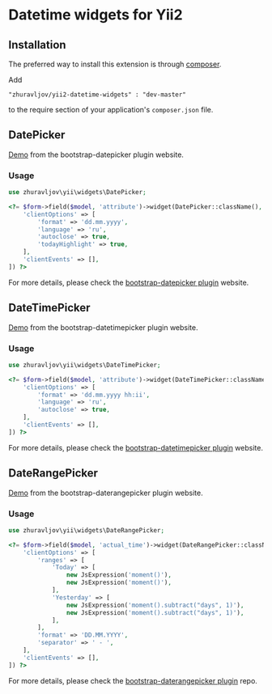 Datetime widgets for Yii2
=========================

Installation
------------

The preferred way to install this extension is through [composer](http://getcomposer.org/download/).

Add

```
"zhuravljov/yii2-datetime-widgets" : "dev-master"
```

to the require section of your application's `composer.json` file.

DatePicker
----------

[Demo](http://eternicode.github.io/bootstrap-datepicker/) from the bootstrap-datepicker plugin website.

### Usage

```php
use zhuravljov\yii\widgets\DatePicker;
```

```php
<?= $form->field($model, 'attribute')->widget(DatePicker::className(), [
    'clientOptions' => [
        'format' => 'dd.mm.yyyy',
        'language' => 'ru',
        'autoclose' => true,
        'todayHighlight' => true,
    ],
    'clientEvents' => [],
]) ?>
```

For more details, please check the [bootstrap-datepicker plugin](http://bootstrap-datepicker.readthedocs.org/en/latest/) website.

DateTimePicker
--------------

[Demo](http://www.malot.fr/bootstrap-datetimepicker/demo.php) from the bootstrap-datetimepicker plugin website.


### Usage

```php
use zhuravljov\yii\widgets\DateTimePicker;
```

```php
<?= $form->field($model, 'attribute')->widget(DateTimePicker::className(), [
    'clientOptions' => [
        'format' => 'dd.mm.yyyy hh:ii',
        'language' => 'ru',
        'autoclose' => true,
    ],
    'clientEvents' => [],
]) ?>
```

For more details, please check the [bootstrap-datetimepicker plugin](http://www.malot.fr/bootstrap-datetimepicker/index.php) website.

DateRangePicker
---------------

[Demo](http://www.dangrossman.info/2012/08/20/a-date-range-picker-for-twitter-bootstrap/) from the bootstrap-daterangepicker plugin website.

### Usage

```php
use zhuravljov\yii\widgets\DateRangePicker;
```

```php
<?= $form->field($model, 'actual_time')->widget(DateRangePicker::className(), [
    'clientOptions' => [
        'ranges' => [
            'Today' => [
                new JsExpression('moment()'),
                new JsExpression('moment()'),
            ],
            'Yesterday' => [
                new JsExpression('moment().subtract("days", 1)'),
                new JsExpression('moment().subtract("days", 1)'),
            ],
        ],
        'format' => 'DD.MM.YYYY',
        'separator' => ' - ',
    ],
    'clientEvents' => [],
]) ?>
```

For more details, please check the [bootstrap-daterangepicker plugin](https://github.com/dangrossman/bootstrap-daterangepicker) repo.
